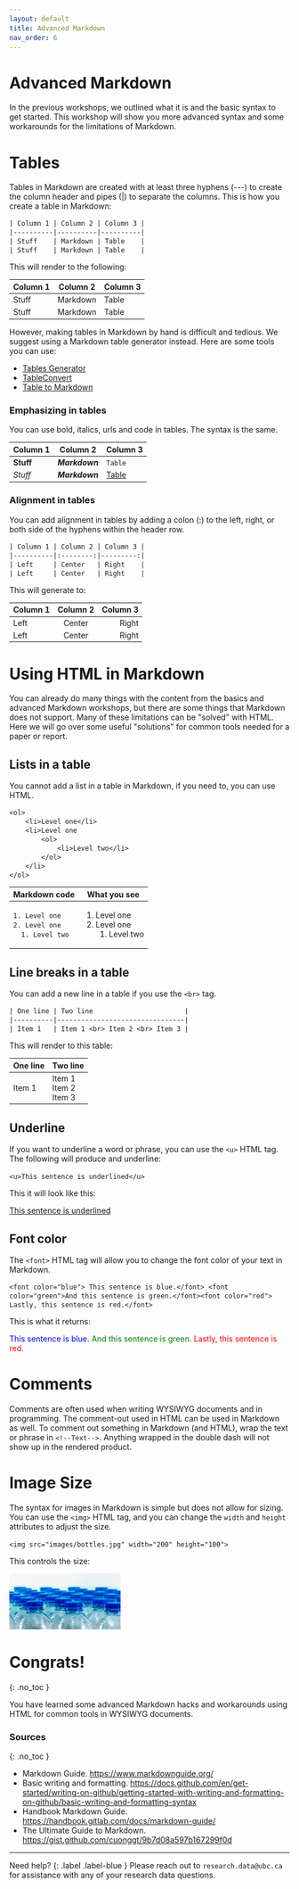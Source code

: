 ```yaml
---
layout: default
title: Advanced Markdown
nav_order: 6
---
```


# Advanced Markdown 

In the previous workshops, we outlined what it is and the basic syntax to get started. This workshop will show you more advanced syntax and some workarounds for the limitations of Markdown.

# Tables 

Tables in Markdown are created with at least three hyphens (---) to create the column header and pipes (|) to separate the columns. This is how you create a table in Markdown:

```
| Column 1 | Column 2 | Column 3 |
|----------|----------|----------|
| Stuff    | Markdown | Table    |
| Stuff    | Markdown | Table    |
```

This will render to the following:

| Column 1 | Column 2 | Column 3 |
|----------|----------|----------|
| Stuff    | Markdown | Table    |
| Stuff    | Markdown | Table    |

However, making tables in Markdown by hand is difficult and tedious. We suggest using a Markdown table generator instead. Here are some tools you can use:

* [Tables Generator](https://www.tablesgenerator.com/markdown_tables)
* [TableConvert](https://tableconvert.com/markdown-generator)
* [Table to Markdown](https://tabletomarkdown.com/generate-markdown-table/)

### Emphasizing in tables 

You can use bold, italics, urls and code in tables. The syntax is the same.

| Column 1  | Column 2       | Column 3 |
|-----------|----------------|----------|
| **Stuff** | **_Markdown_** | `Table`  |
| _Stuff_   | **_Markdown_** | [Table]()|

### Alignment in tables

You can add alignment in tables by adding a colon (:) to the left, right, or both side of the hyphens within the header row.

```
| Column 1 | Column 2 | Column 3 |
|----------|:--------:|---------:|
| Left     | Center   | Right    |
| Left     | Center   | Right    |
```

This will generate to:

| Column 1 | Column 2 | Column 3 |
|----------|:--------:|---------:|
| Left     | Center   | Right    |
| Left     | Center   | Right    |

# Using HTML in Markdown 

You can already do many things with the content from the basics and advanced Markdown workshops, but there are some things that Markdown does not support. Many of these limitations can be "solved" with HTML. Here we will go over some useful "solutions" for common tools needed for a paper or report.

## Lists in a table

You cannot add a list in a table in Markdown, if you need to, you can use HTML.

```
<ol>
    <li>Level one</li>
    <li>Level one
        <ol>
            <li>Level two</li>
        </ol>
    </li>
</ol>

```

| **Markdown code**                                      | **What you see**                                                                |
|--------------------------------------------------------|---------------------------------------------------------------------------------|
| `1. Level one`<br>`2. Level one`<br>`  1. Level two`   | <ol> <li>Level one</li> <li>Level one <ol> <li>Level two</li> </ol> </li> </ol> |

## Line breaks in a table 

You can add a new line in a table if you use the `<br>` tag. 

```
| One line | Two line                       |
|----------|--------------------------------|
| Item 1   | Item 1 <br> Item 2 <br> Item 3 |
```

This will render to this table:

| One line | Two line                       |
|----------|--------------------------------|
| Item 1   | Item 1 <br> Item 2 <br> Item 3 |

## Underline

If you want to underline a word or phrase, you can use the `<u>` HTML tag. The following will produce and underline:

`<u>This sentence is underlined</u>`

This it will look like this:

<u>This sentence is underlined</u>

## Font color

The `<font>` HTML tag will allow you to change the font color of your text in Markdown.

```
<font color="blue"> This sentence is blue.</font> <font color="green">And this sentence is green.</font><font color="red"> Lastly, this sentence is red.</font>
```

This is what it returns:

<font color="blue"> This sentence is blue.</font> <font color="green">And this sentence is green.</font><font color="red"> Lastly, this sentence is red.</font>

# Comments

Comments are often used when writing WYSIWYG documents and in programming. The comment-out used in HTML can be used in Markdown as well. To comment out something in Markdown (and HTML), wrap the text or phrase in `<!--Text-->`. Anything wrapped in the double dash will not show up in the rendered product.

# Image Size

The syntax for images in Markdown is simple but does not allow for sizing. You can use the `<img>` HTML tag, and you can change the `width` and `height` attributes to adjust the size.

`<img src="images/bottles.jpg" width="200" height="100">`

This controls the size: 

<img src="images/bottles.jpg" width="200" height="100">

# Congrats!
{: .no_toc }

You have learned some advanced Markdown hacks and workarounds using HTML for common tools in WYSIWYG documents.

### Sources
{: .no_toc }
- Markdown Guide. <https://www.markdownguide.org/>
- Basic writing and formatting. <https://docs.github.com/en/get-started/writing-on-github/getting-started-with-writing-and-formatting-on-github/basic-writing-and-formatting-syntax>
- Handbook Markdown Guide. <https://handbook.gitlab.com/docs/markdown-guide/>
- The Ultimate Guide to Markdown. <https://gist.github.com/cuonggt/9b7d08a597b167299f0d>

---

Need help?
{: .label .label-blue }
  Please reach out to `research.data@ubc.ca` for assistance with any of your research data questions.
